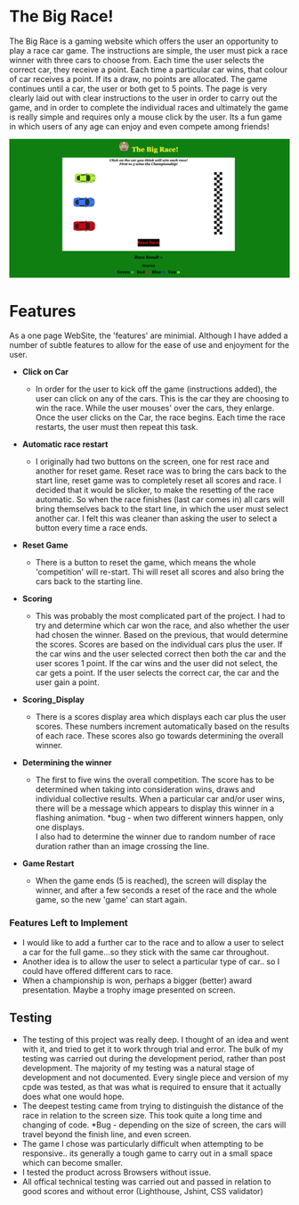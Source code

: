# The Big Race!

The Big Race is a gaming website which offers the user an opportunity to play a race car game.  The instructions are simple, the user must pick a race winner with three cars to choose from.  Each time the user selects the correct car, they receive a point.  Each time a particular car wins, that colour of car receives a point.  If its a draw, no points are allocated.  The game continues until a car, the user or both get to 5 points.
The page is very clearly laid out with clear instructions to the user in order to carry out the game, and in order to complete the individual races and ultimately the game is really simple and requires only a mouse click by the user.
Its a fun game in which users of any age can enjoy and even compete among friends!

![Web Page view](assets/images/WebPage.png)


# Features 

As a one page WebSite, the 'features' are minimial.  Although I have added a number of subtle features to allow for the ease of use and enjoyment for the user.

- __Click on Car__

    - In order for the user to kick off the game (instructions added), the user can click on any of the cars.  This is the car they are choosing to win the race.  While the user mouses' over the cars, they enlarge.  Once the user clicks on the Car, the race begins.  Each time the race restarts, the user must then repeat this task.


- __Automatic race restart__ 

    - I originally had two buttons on the screen, one for rest race and another for reset game.  Reset race was to bring the cars back to the start line, reset game was to completely reset all scores and race. 
    I decided that it would be slicker, to make the resetting of the race automatic.  So when the race finishes (last car comes in) all cars will bring themselves back to the start line, in which the user must select another car.  I felt this was cleaner than asking the user to select a button every time a race ends. 

- __Reset Game__

    - There is a button to reset the game, which means the whole 'competition' will re-start.  Thi will reset all scores and also bring the cars back to the starting line.

- __Scoring__

    - This was probably the most complicated part of the project.  I had to try and determine which car won the race, and also whether the user had chosen the winner.  Based on the previous, that would determine the scores.  Scores are based on the individual cars plus the user.  If the car wins and the user selected correct then both the car and the user scores 1 point.  If the car wins and the user did not select, the car gets a point.  If the user selects the correct car, the car and the user gain a point. 

- __Scoring_Display__

    - There is a scores display area which displays each car plus the user scores.  These numbers increment automatically based on the results of each race.  These scores also go towards determining the overall winner. 

- __Determining the winner__

    - The first to five wins the overall competition.  The score has to be determined when taking into consideration wins, draws and individual collective results.  When a particular car and/or user wins, there will be a message which appears to display this winner in a flashing animation.  *bug - when two different winners happen, only one displays.  
    I also had to determine the winner due to random number of race duration rather than an image crossing the line.

- __Game Restart__

    - When the game ends (5 is reached), the screen will display the winner, and after a few seconds a reset of the race and the whole game, so the new 'game' can start again.


 ### Features Left to Implement

  - I would like to add a further car to the race and to allow a user to select a car for the full game...so they stick with the same car throughout.
  - Another idea is to allow the user to select a particular type of car.. so I could have offered different cars to race.
  - When a championship is won, perhaps a bigger (better) award presentation.  Maybe a trophy image presented on screen.

  ## Testing

  - The testing of this project was really deep.  I thought of an idea and went with it, and tried to get it to work through trial and error.  The bulk of my testing was carried out during the development period, rather than post development.  The majority of my testing was a natural stage of development and not documented.  Every single piece and version of my cpde was tested, as that was what is required to ensure that it actually does what one would hope.  
  - The deepest testing came from trying to distinguish the distance of the race in relation to the screen size.  This took quite a long time and changing of code.  *Bug - depending on the size of screen, the cars will travel beyond the finish line, and even screen.
  - The game I chose was particularly difficult when attempting to be responsive.. its generally a tough game to carry out in a small space which can become smaller.
  - I tested the product across Browsers without issue.
  - All offical technical testing was carried out and passed in relation to good scores and without error (Lighthouse, Jshint, CSS validator)
  

